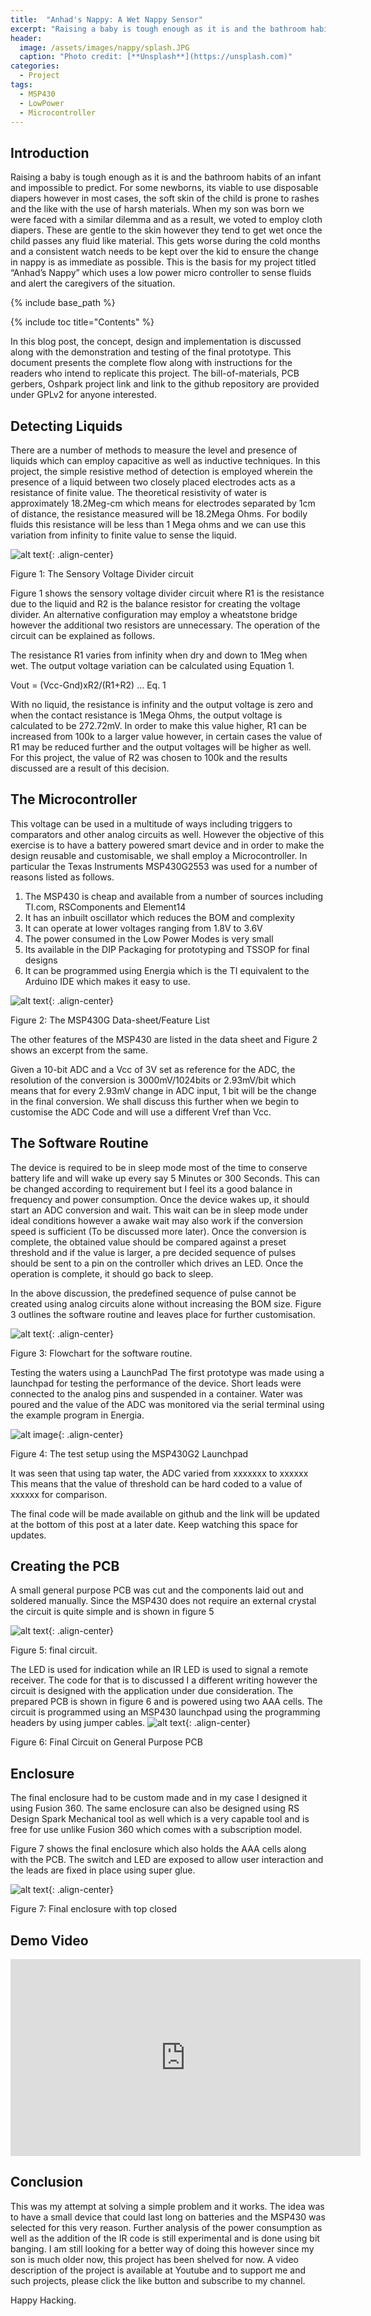 ```yaml
---
title:  "Anhad's Nappy: A Wet Nappy Sensor"
excerpt: "Raising a baby is tough enough as it is and the bathroom habits of an infant and impossible to predict. In this project, we design a small sensor that alerts when a nappy needs changing."
header:
  image: /assets/images/nappy/splash.JPG
  caption: "Photo credit: [**Unsplash**](https://unsplash.com)"
categories: 
  - Project
tags:
  - MSP430
  - LowPower
  - Microcontroller
---
```


## Introduction

Raising a baby is tough enough as it is and the bathroom habits of an infant and impossible to predict. For some newborns, its viable to use disposable diapers however in most cases, the soft skin of the child is prone to rashes and the like with the use of harsh materials. When my son was born we were faced with a similar dilemma and as a result, we voted to employ cloth diapers. These are gentle to the skin however they tend to get wet once the child passes any fluid like material. This gets worse during the cold months and a consistent watch needs to be kept over the kid to ensure the change in nappy is as immediate as possible. This is the basis for my project titled “Anhad’s Nappy” which uses a low power micro controller to sense fluids and alert the caregivers of the situation.

{% include base_path %}

{% include toc title="Contents" %}

In this blog post, the concept, design and implementation is discussed along with the demonstration and testing of the final prototype. This document presents the complete flow along with instructions for the readers who intend to replicate this project. The bill-of-materials, PCB gerbers, Oshpark project link and link to the github repository are provided under GPLv2 for anyone interested.

## Detecting Liquids

There are a number of methods to measure the level and presence of liquids which can employ capacitive as well as inductive techniques. In this project, the simple resistive method of detection is employed wherein the presence of a liquid between two closely placed electrodes acts as a resistance of finite value.  The theoretical resistivity of water is approximately 18.2Meg-cm which means for electrodes separated by 1cm of distance, the resistance measured will be 18.2Mega Ohms. For bodily fluids this resistance will be less than 1 Mega ohms and we can use this variation from infinity to finite value to sense the liquid.

![alt text](https://2.bp.blogspot.com/-DGzEolegkM8/WIb7d1Gru9I/AAAAAAAAYtI/k-sGC3jeW5sJ0bCKDD3Y_5hqAluBMcKtQCEw/s320/Screen%2BShot%2B2016-12-28%2Bat%2B11.43.46%2BPM.png "Voltage Divider"){: .align-center}

Figure 1: The Sensory Voltage Divider circuit


Figure 1 shows the sensory voltage divider circuit where R1 is the resistance due to the liquid and R2 is the balance resistor for creating the voltage divider. An alternative configuration may employ a wheatstone bridge however the additional two resistors are unnecessary. The operation of the circuit can be explained as follows.

The resistance R1 varies from infinity when dry and down to 1Meg when wet.
The output voltage variation can be calculated using Equation 1.

Vout = (Vcc-Gnd)xR2/(R1+R2) … Eq. 1

With no liquid, the resistance is infinity and the output voltage is zero and when the contact resistance is 1Mega Ohms, the output voltage is calculated to be 272.72mV. In order to make this value higher, R1 can be increased from 100k to a larger value however, in certain cases the value of R1 may be reduced further and the output voltages will be higher as well. For this project, the value of R2 was chosen to 100k and the results discussed are a result of this decision.

## The Microcontroller

This voltage can be used in a multitude of ways including triggers to comparators and other analog circuits as well. However the objective of this exercise is to have a battery powered smart device and in order to make the design reusable and customisable, we shall employ a Microcontroller. In particular the Texas Instruments MSP430G2553 was used for a number of reasons listed as follows.

1. The MSP430 is cheap and available from a number of sources including TI.com, RSComponents and Element14
2. It has an inbuilt oscillator which reduces the BOM and complexity
3. It can operate at lower voltages ranging from 1.8V to 3.6V
4. The power consumed in the Low Power Modes is very small
5. Its available in the DIP Packaging for prototyping and TSSOP for final designs
6. It can be programmed using Energia which is the TI equivalent to the Arduino IDE which makes it easy to use.

![alt text](https://4.bp.blogspot.com/-u0if0r0CG80/WIb7km7gtFI/AAAAAAAAYtM/ZB2bU_LCYwEMs0lIfkVzCf0ztPjnGG__ACEw/s320/Screen%2BShot%2B2016-12-31%2Bat%2B2.45.37%2BPM.png "Screen Shot"){: .align-center}

Figure 2: The MSP430G Data-sheet/Feature List

The other features of the MSP430 are listed in the data sheet and Figure 2 shows an excerpt from the same.

Given a 10-bit ADC and a Vcc of 3V set as reference for the ADC, the resolution of the conversion is 3000mV/1024bits or 2.93mV/bit which means that for every 2.93mV change in ADC input, 1 bit will be the change in the final conversion. We shall discuss this further when we begin to customise the ADC Code and will use a different Vref than Vcc.

## The Software Routine

The device is required to be in sleep mode most of the time to conserve battery life and will wake up every say 5 Minutes or 300 Seconds. This can be changed according to requirement but I feel its a good balance in frequency and power consumption. Once the device wakes up, it should start an ADC conversion and wait. This wait can be in sleep mode under ideal conditions however a awake wait may also work if the conversion speed is sufficient (To be discussed more later). Once the conversion is complete, the obtained value should be compared against a preset threshold and if the value is larger, a pre decided sequence of pulses should be sent to a pin on the controller which drives an LED. Once the operation is complete, it should go back to sleep.

In the above discussion, the predefined sequence of pulse cannot be created using analog circuits alone without increasing the BOM size. Figure 3 outlines the software routine and leaves place for further customisation.

![alt text](https://4.bp.blogspot.com/-2b40OZXSOmE/WIb7sJ1_LRI/AAAAAAAAYtQ/riGYZOD_1mcSPv6YIiNTSDYackoFCOR_gCEw/s320/Slide1.png "Flow Chart"){: .align-center}

Figure 3: Flowchart for the software routine.

Testing the waters using a LaunchPad
The first prototype was made using a launchpad for testing the performance of the device. Short leads were connected to the analog pins and suspended in a container. Water was poured and the value of the ADC was monitored via the serial terminal using the example program in Energia.

![alt image](https://4.bp.blogspot.com/-4eWZqMMZrJA/WIb7R628w3I/AAAAAAAAYtE/nl9ajmhNTpQk8lxYjVO-kLuvuo6pcBS2gCEw/s320/IMG_3343.JPG "Launchpad"){: .align-center}

Figure 4: The test setup using the MSP430G2 Launchpad

It was seen that using tap water, the ADC varied from xxxxxxx to xxxxxx
This means that the value of threshold can be hard coded to a value of xxxxxx for comparison.

The final code will be made available on github and the link will be updated at the bottom of this post at a later date. Keep watching this space for updates.

## Creating the PCB

A small general purpose PCB was cut and the components laid out and soldered manually. Since the MSP430 does not require an external crystal the circuit is quite simple and is shown in figure 5

![alt text](https://4.bp.blogspot.com/-Ep15I15t7dI/WIb65l-9a6I/AAAAAAAAYtA/gNNp7BMYB3oaKTt3KiV4DfUUmxjR_yPjACEw/s320/5224BA11-7ABD-422C-8932-EB3B241403CB.png){: .align-center}

Figure 5: final circuit.

The LED is used for indication while an IR LED is used to signal a remote receiver. The code for that is to discussed I a different writing however the circuit is designed with the application under due consideration. The prepared PCB is shown in figure 6 and is powered using two AAA cells. The circuit is programmed using an MSP430 launchpad using the programming headers by using jumper cables.
![alt text](https://2.bp.blogspot.com/-YpSO0ajZQTs/WIb8FwcMGwI/AAAAAAAAYtU/H6fx6WHLUSA6WsqooyHKoT8E2cczSPQKgCEw/s320/IMG_1576.JPG){: .align-center}

Figure 6: Final Circuit on General Purpose PCB

## Enclosure

The final enclosure had to be custom made and in my case I designed it using Fusion 360. The same enclosure can also be designed using RS Design Spark Mechanical tool as well which is a very capable tool and is free for use unlike Fusion 360 which comes with a subscription model.

Figure 7 shows the final enclosure which also holds the AAA cells along with the PCB. The switch and LED are exposed to allow user interaction and the leads are fixed in place using super glue.

![alt text](https://2.bp.blogspot.com/-gf8IGWYvwzI/WIb8F-4CRiI/AAAAAAAAYtY/OR2ssI4YnNsJ4T6wyPYv0uqU46vzmGTpgCEw/s320/IMG_1580.JPG){: .align-center}

Figure 7: Final enclosure with top closed

## Demo Video

<iframe width="560" height="315" src="https://www.youtube.com/embed/mv-QFkmHP7w" frameborder="0" allowfullscreen></iframe>

## Conclusion

This was my attempt at solving a simple problem and it works. The idea was to have a small device that could last long on batteries and the MSP430 was selected for this very reason. Further analysis of the power consumption as well as the addition of the IR code is still experimental and is done using bit banging. I am still looking for a better way of doing this however since my son is much older now, this project has been shelved for now. A video description of the project is available at Youtube and to support me and such projects, please click the like button and subscribe to my channel.

Happy Hacking.

